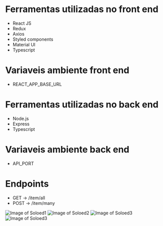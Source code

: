# Ferramentas utilizadas no front end
 - React JS
 - Redux
 - Axios
 - Styled components
 - Material UI
 - Typescript

# Variaveis ambiente front end
 - REACT_APP_BASE_URL
 
# Ferramentas utilizadas no back end
 - Node.js
 - Express
 - Typescript
 
# Variaveis ambiente back end
 - API_PORT
 
# Endpoints
 - GET -> /item/all
 - POST -> /item/many

![Image of Soloed1](https://i.imgur.com/0ddJxg0.png)
![Image of Soloed2](https://i.imgur.com/vKvuGRG.png)
![Image of Soloed3](https://i.imgur.com/cO5683E.png)
![Image of Soloed3](https://i.imgur.com/JNUxGaI.png)
 

 
